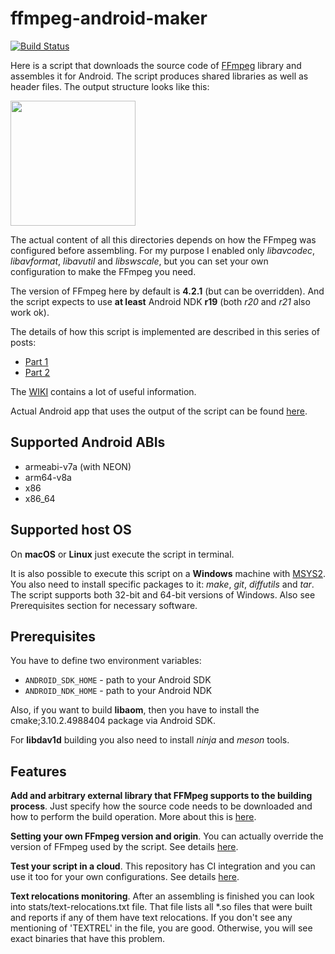 # ffmpeg-android-maker

[![Build Status](https://travis-ci.org/Javernaut/ffmpeg-android-maker.svg?branch=master)](https://travis-ci.org/Javernaut/ffmpeg-android-maker)

Here is a script that downloads the source code of [FFmpeg](https://www.ffmpeg.org) library and assembles it for Android. The script produces shared libraries as well as header files. The output structure looks like this:

<img src="https://github.com/Javernaut/ffmpeg-android-maker/blob/master/images/output_structure.png" width="200">

The actual content of all this directories depends on how the FFmpeg was configured before assembling. For my purpose I enabled only *libavcodec*, *libavformat*, *libavutil* and *libswscale*, but you can set your own configuration to make the FFmpeg you need.

The version of FFmpeg here by default is **4.2.1** (but can be overridden). And the script expects to use **at least** Android NDK **r19** (both *r20* and *r21* also work ok).

The details of how this script is implemented are described in this series of posts:
* [Part 1](https://proandroiddev.com/a-story-about-ffmpeg-in-android-part-i-compilation-898e4a249422)
* [Part 2](https://proandroiddev.com/a-story-about-ffmpeg-in-android-part-ii-integration-55fb217251f0)

The [WIKI](https://github.com/Javernaut/ffmpeg-android-maker/wiki) contains a lot of useful information.

Actual Android app that uses the output of the script can be found [here](https://github.com/Javernaut/WhatTheCodec).

## Supported Android ABIs

* armeabi-v7a (with NEON)
* arm64-v8a
* x86
* x86_64

## Supported host OS

On **macOS** or **Linux** just execute the script in terminal.

It is also possible to execute this script on a **Windows** machine with [MSYS2](https://www.msys2.org). You also need to install specific packages to it: *make*, *git*, *diffutils* and *tar*. The script supports both 32-bit and 64-bit versions of Windows. Also see Prerequisites section for necessary software.

## Prerequisites

You have to define two environment variables:
* `ANDROID_SDK_HOME` - path to your Android SDK
* `ANDROID_NDK_HOME` - path to your Android NDK

Also, if you want to build **libaom**, then you have to install the cmake;3.10.2.4988404 package via Android SDK.

For **libdav1d** building you also need to install *ninja* and *meson* tools.

## Features

**Add and arbitrary external library that FFMpeg supports to the building process**. Just specify how the source code needs to be downloaded and how to perform the build operation. More about this is [here](https://github.com/Javernaut/ffmpeg-android-maker/wiki/External-libraries-integration).

**Setting your own FFmpeg version and origin**. You can actually override the version of FFmpeg used by the script. See details [here](https://github.com/Javernaut/ffmpeg-android-maker/wiki/Setting-the-FFmpeg-version).

**Test your script in a cloud**. This repository has CI integration and you can use it too for your own configurations. See details [here](https://github.com/Javernaut/ffmpeg-android-maker/wiki/Build-automation).

**Text relocations monitoring**. After an assembling is finished you can look into stats/text-relocations.txt file. That file lists all *.so files that were built and reports if any of them have text relocations. If you don't see any mentioning of 'TEXTREL' in the file, you are good. Otherwise, you will see exact binaries that have this problem.
